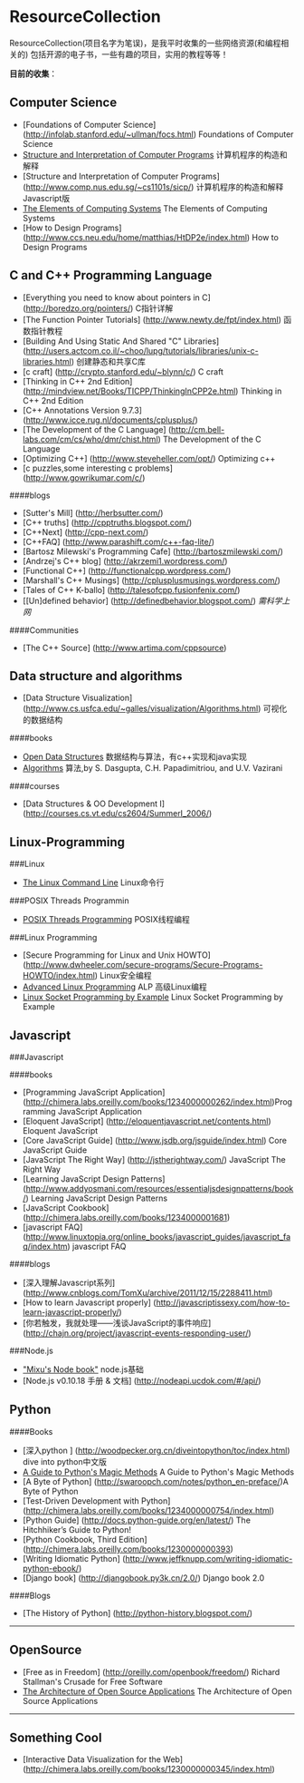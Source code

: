 ResourceCollection
==================

ResourceCollection(项目名字为笔误)，是我平时收集的一些网络资源(和编程相关的)
包括开源的电子书，一些有趣的项目，实用的教程等等！

**目前的收集**：




Computer Science
----------------

* [Foundations of Computer Science] (http://infolab.stanford.edu/~ullman/focs.html) Foundations of Computer Science 
* [Structure and Interpretation of Computer Programs](http://mitpress.mit.edu/sicp/full-text/book/book.html) 计算机程序的构造和解释
* [Structure and Interpretation of Computer Programs] (http://www.comp.nus.edu.sg/~cs1101s/sicp/) 计算机程序的构造和解释Javascript版
* [The Elements of Computing Systems](http://www1.idc.ac.il/tecs/plan.html) The Elements of Computing Systems
* [How to Design Programs] (http://www.ccs.neu.edu/home/matthias/HtDP2e/index.html) How to Design Programs

C and C++ Programming Language
------------------------------

* [Everything you need to know about pointers in C] (http://boredzo.org/pointers/) C指针详解
* [The Function Pointer Tutorials] (http://www.newty.de/fpt/index.html) 函数指针教程
* [Building And Using Static And Shared "C" Libraries] (http://users.actcom.co.il/~choo/lupg/tutorials/libraries/unix-c-libraries.html) 创建静态和共享C库
* [c craft] (http://crypto.stanford.edu/~blynn/c/) C craft
* [Thinking in C++ 2nd Edition] (http://mindview.net/Books/TICPP/ThinkingInCPP2e.html) Thinking in C++ 2nd Edition
* [C++ Annotations Version 9.7.3] (http://www.icce.rug.nl/documents/cplusplus/)
* [The Development of the C Language] (http://cm.bell-labs.com/cm/cs/who/dmr/chist.html) The Development of the C Language
* [Optimizing C++] (http://www.steveheller.com/opt/) Optimizing c++
* [c puzzles,some interesting c problems] (http://www.gowrikumar.com/c/) 

####blogs
* [Sutter's Mill] (http://herbsutter.com/) 
* [C++ truths] (http://cpptruths.blogspot.com/)
* [C++Next] (http://cpp-next.com/)
* [C++FAQ] (http://www.parashift.com/c++-faq-lite/)
* [Bartosz Milewski's Programming Cafe] (http://bartoszmilewski.com/)
* [Andrzej's C++ blog] (http://akrzemi1.wordpress.com/)
* [Functional C++] (http://functionalcpp.wordpress.com/)
* [Marshall's C++ Musings] (http://cplusplusmusings.wordpress.com/)
* [Tales of C++  K-ballo] (http://talesofcpp.fusionfenix.com/)
* [\[Un\]defined behavior] (http://definedbehavior.blogspot.com/) *需科学上网*

####Communities
* [The C++ Source] (http://www.artima.com/cppsource)

Data structure and algorithms
--------------

* [Data Structure Visualization] (http://www.cs.usfca.edu/~galles/visualization/Algorithms.html) 可视化的数据结构

####books
* [Open Data Structures](http://opendatastructures.org) 数据结构与算法，有c++实现和java实现
* [Algorithms](http://www.cs.berkeley.edu/~vazirani/algorithms.html) 算法,by S. Dasgupta, C.H. Papadimitriou, and U.V. Vazirani

####courses
* [Data Structures & OO Development I] (http://courses.cs.vt.edu/cs2604/SummerI_2006/)

Linux-Programming
-----------------
###Linux 

* [The Linux Command Line](http://linuxcommand.org/tlcl.php) Linux命令行

###POSIX Threads Programmin

* [POSIX Threads Programming](https://computing.llnl.gov/tutorials/pthreads/) POSIX线程编程


###Linux Programming
* [Secure Programming for Linux and Unix HOWTO] (http://www.dwheeler.com/secure-programs/Secure-Programs-HOWTO/index.html) Linux安全编程
* [Advanced Linux Programming](http://www.makelinux.net/alp/) ALP 高级Linux编程
* [Linux Socket Programming by Example](http://alas.matf.bg.ac.rs/manuals/lspe/mode=1.html) Linux Socket Programming by Example


Javascript
----------

###Javascript

####books

* [Programming JavaScript Application] (http://chimera.labs.oreilly.com/books/1234000000262/index.html)Programming JavaScript Application
* [Eloquent JavaScript] (http://eloquentjavascript.net/contents.html) Eloquent JavaScript
* [Core JavaScript Guide] (http://www.jsdb.org/jsguide/index.html) Core JavaScript Guide 
* [JavaScript The Right Way] (http://jstherightway.com/) JavaScript The Right Way
* [Learning JavaScript Design Patterns] (http://www.addyosmani.com/resources/essentialjsdesignpatterns/book/) Learning JavaScript Design Patterns
* [JavaScript Cookbook] (http://chimera.labs.oreilly.com/books/1234000001681)
* [javascript FAQ] (http://www.linuxtopia.org/online_books/javascript_guides/javascript_faq/index.htm) javascript FAQ

####blogs

* [深入理解Javascript系列] (http://www.cnblogs.com/TomXu/archive/2011/12/15/2288411.html)
* [How to learn Javascript properly] (http://javascriptissexy.com/how-to-learn-javascript-properly/)
* [你若触发，我就处理——浅谈JavaScript的事件响应] (http://chajn.org/project/javascript-events-responding-user/)

###Node.js
* ["Mixu's Node book"](http://book.mixu.net/) node.js基础
* [Node.js v0.10.18 手册 & 文档] (http://nodeapi.ucdok.com/#/api/)


Python
-------
####Books

* [深入python ] (http://woodpecker.org.cn/diveintopython/toc/index.html)  dive into python中文版
* [A Guide to Python's Magic Methods](http://www.rafekettler.com/magicmethods.html) A Guide to Python's Magic Methods
* [A Byte of Python] (http://swaroopch.com/notes/python_en-preface/)A Byte of Python
* [Test-Driven Development with Python] (http://chimera.labs.oreilly.com/books/1234000000754/index.html)
* [Python Guide] (http://docs.python-guide.org/en/latest/) The Hitchhiker’s Guide to Python!
* [Python Cookbook, Third Edition] (http://chimera.labs.oreilly.com/books/1230000000393)
* [Writing Idiomatic Python] (http://www.jeffknupp.com/writing-idiomatic-python-ebook/)
* [Django book] (http://djangobook.py3k.cn/2.0/) Django book 2.0

####Blogs
* [The History of Python] (http://python-history.blogspot.com/)


--------------------------------------------


OpenSource
------------
* [Free as in Freedom] (http://oreilly.com/openbook/freedom/) Richard Stallman's Crusade for Free Software
* [The Architecture of Open Source Applications](http://www.aosabook.org/en/) The Architecture of Open Source Applications




----------------------------------------------


Something Cool
--------------

* [Interactive Data Visualization for the Web] (http://chimera.labs.oreilly.com/books/1230000000345/index.html)
